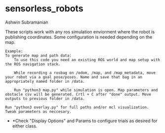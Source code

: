 # sensorless_robots

Ashwin Subramanian

These scripts work with any ros simulation enviorment where the robot is publishing coordinates. Some configuration is needed depending on the map.


    Example:
    To generate map and path data:
        To use this code you need an existing ROS world and map setup with the ROS navigation stack.

        While recording a rosbag on /odom, /map, and /map_metadata, move your robot via a goal pose/poses. Name and save that bag in an appropriately named folder in /data.

        Run "python3 map.py" while simulation is open. Map parameters and obstacle csv will be generated. Crtl + C after "done" output. Move outputs to previous folder in /data.

    Run "python3 overlay.py" for full paths and/or mcl visualization. Tweak parameters as neccesary. 


 - *Check "Display Options" and Params to configure trials as desired for either class.